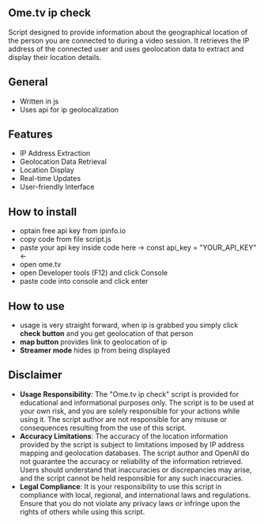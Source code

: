 ## Ome.tv ip check
Script designed to provide information about the geographical location of the person you are connected to during a video session. It retrieves the IP address of the connected user and uses geolocation data to extract and display their location details.

## General
- Written in js
- Uses api for ip geolocalization

## Features
- IP Address Extraction
- Geolocation Data Retrieval
- Location Display
- Real-time Updates
- User-friendly Interface

## How to install
- optain free api key from ipinfo.io
- copy code from file script.js
- paste your api key inside code here -> const api_key = "YOUR_API_KEY" <-
- open ome.tv
- open Developer tools (F12) and click Console
- paste code into console and click enter


## How to use
- usage is very straight forward, when ip is grabbed you simply click **check button** and you get geolocation of that person
- **map button** provides link to geolocation of ip
- **Streamer mode** hides ip from being displayed

## Disclaimer
- **Usage Responsibility**: The "Ome.tv ip check" script is provided for educational and informational purposes only. The script is to be used at your own risk, and you are solely responsible for your actions while using it. The script author are not responsible for any misuse or consequences resulting from the use of this script.
- **Accuracy Limitations**: The accuracy of the location information provided by the script is subject to limitations imposed by IP address mapping and geolocation databases. The script author and OpenAI do not guarantee the accuracy or reliability of the information retrieved. Users should understand that inaccuracies or discrepancies may arise, and the script cannot be held responsible for any such inaccuracies.
- **Legal Compliance**: It is your responsibility to use this script in compliance with local, regional, and international laws and regulations. Ensure that you do not violate any privacy laws or infringe upon the rights of others while using this script.
